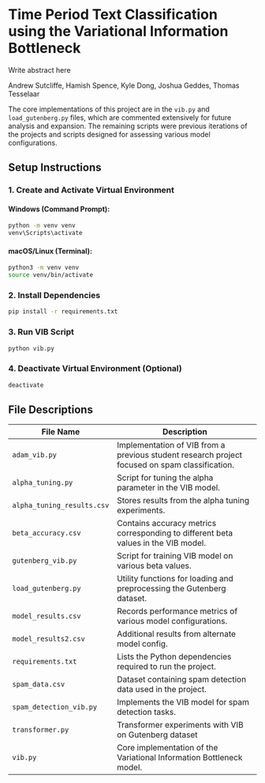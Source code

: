 # Time Period Text Classification using the Variational Information Bottleneck

Write abstract here

Andrew Sutcliffe, Hamish Spence, Kyle Dong, Joshua Geddes, Thomas Tesselaar

The core implementations of this project are in the `vib.py` and `load_gutenberg.py` files, which are commented extensively for future analysis and expansion. The remaining scripts were previous iterations of the projects and scripts designed for assessing various model configurations.

## Setup Instructions

### 1. Create and Activate Virtual Environment
#### Windows (Command Prompt):
```sh
python -m venv venv
venv\Scripts\activate
```
#### macOS/Linux (Terminal):
```sh
python3 -m venv venv
source venv/bin/activate
```

### 2. Install Dependencies
```sh
pip install -r requirements.txt
```

### 3. Run VIB Script
```sh
python vib.py
```

### 4. Deactivate Virtual Environment (Optional)
```sh
deactivate
```

## File Descriptions

| File Name                 | Description                                                                                  |
|---------------------------|----------------------------------------------------------------------------------------------|
| `adam_vib.py`             | Implementation of VIB from a previous student research project focused on spam classification.           |
| `alpha_tuning.py`         | Script for tuning the alpha parameter in the VIB model.                                      |
| `alpha_tuning_results.csv`| Stores results from the alpha tuning experiments.                                            |
| `beta_accuracy.csv`       | Contains accuracy metrics corresponding to different beta values in the VIB model.           |
| `gutenberg_vib.py`        | Script for training VIB model on various beta values.                               |
| `load_gutenberg.py`       | Utility functions for loading and preprocessing the Gutenberg dataset.                       |
| `model_results.csv`       | Records performance metrics of various model configurations.                                 |
| `model_results2.csv`      | Additional results from alternate model config.                                                   |
| `requirements.txt`        | Lists the Python dependencies required to run the project.                                   |
| `spam_data.csv`           | Dataset containing spam detection data used in the project.                                  |
| `spam_detection_vib.py`   | Implements the VIB model for spam detection tasks.                                           |
| `transformer.py`          | Transformer experiments with VIB on Gutenberg dataset                     |
| `vib.py`                  | Core implementation of the Variational Information Bottleneck model.                         |
